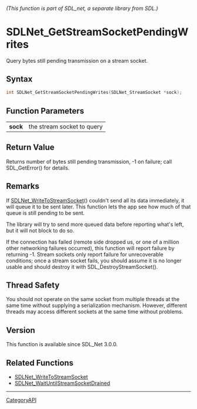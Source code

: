 ###### (This function is part of SDL_net, a separate library from SDL.)
# SDLNet_GetStreamSocketPendingWrites

Query bytes still pending transmission on a stream socket.

## Syntax

```c
int SDLNet_GetStreamSocketPendingWrites(SDLNet_StreamSocket *sock);

```

## Function Parameters

|              |                            |
| ------------ | -------------------------- |
| **sock**     | the stream socket to query |

## Return Value

Returns number of bytes still pending transmission, -1 on failure; call
SDL_GetError() for details.

## Remarks

If [SDLNet_WriteToStreamSocket](SDLNet_WriteToStreamSocket.md)() couldn't send
all its data immediately, it will queue it to be sent later. This function
lets the app see how much of that queue is still pending to be sent.

The library will try to send more queued data before reporting what's left,
but it will not block to do so.

If the connection has failed (remote side dropped us, or one of a million
other networking failures occurred), this function will report failure by
returning -1. Stream sockets only report failure for unrecoverable
conditions; once a stream socket fails, you should assume it is no longer
usable and should destroy it with SDL_DestroyStreamSocket().

## Thread Safety

You should not operate on the same socket from multiple threads at the same
time without supplying a serialization mechanism. However, different
threads may access different sockets at the same time without problems.

## Version

This function is available since SDL_Net 3.0.0.

## Related Functions

* [SDLNet_WriteToStreamSocket](SDLNet_WriteToStreamSocket.md)
* [SDLNet_WaitUntilStreamSocketDrained](SDLNet_WaitUntilStreamSocketDrained.md)

----
[CategoryAPI](CategoryAPI.md)
